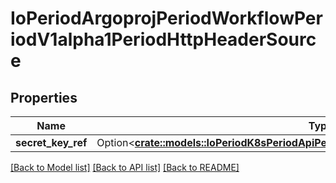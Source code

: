 # IoPeriodArgoprojPeriodWorkflowPeriodV1alpha1PeriodHttpHeaderSource

## Properties

Name | Type | Description | Notes
------------ | ------------- | ------------- | -------------
**secret_key_ref** | Option<[**crate::models::IoPeriodK8sPeriodApiPeriodCorePeriodV1PeriodSecretKeySelector**](io.k8s.api.core.v1.SecretKeySelector.md)> |  | [optional]

[[Back to Model list]](../README.md#documentation-for-models) [[Back to API list]](../README.md#documentation-for-api-endpoints) [[Back to README]](../README.md)


